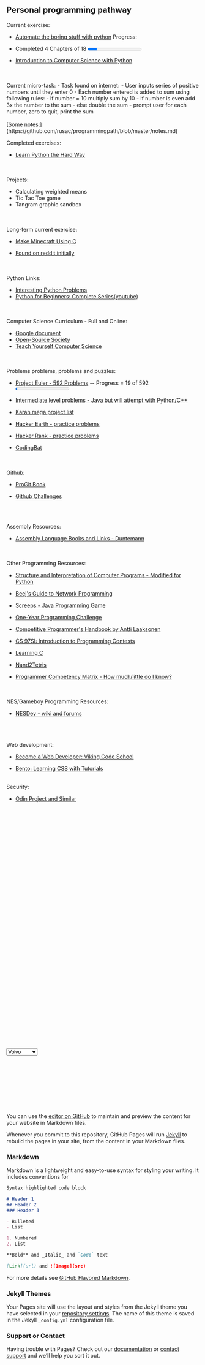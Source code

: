 ## Personal programming pathway

Current exercise:

- [Automate the boring stuff with python](https://automatetheboringstuff.com/)
Progress:
- Completed 4 Chapters of 18
 <progress value="30" max="180"></progress> 

- [Introduction to Computer Science with Python](https://courses.edx.org/courses/course-v1:MITx+6.00.1x+2T2017/info)

<BR>
<BR>
Current micro-task:
- Task found on internet:
 - User inputs series of positive numbers until they enter 0
 - Each number entered is added to sum using following rules:
  - if number = 10 multiply sum by 10
  - if number is even add 3x the number to the sum
  - else double the sum
 - prompt user for each number, zero to quit, print the sum

<BR>
<BR>
[Some notes:](https://github.com/rusac/programmingpath/blob/master/notes.md)

<BR>

Completed exercises:

- [Learn Python the Hard Way](https://learnpythonthehardway.org/book/)

<BR>
<BR>
Projects:

- Calculating weighted means
- Tic Tac Toe game
- Tangram graphic sandbox

<BR>
<BR>
Long-term current exercise:

- [Make Minecraft Using C](https://www.youtube.com/playlist?list=PLMZ_9w2XRxiZq1vfw1lrpCMRDufe2MKV_)

- [Found on reddit initially](https://www.reddit.com/r/learnprogramming/comments/5nd9la/tutorial_learn_to_make_minecraft_using_c_and/)

<BR>
<BR>
Python Links:

- [Interesting Python Problems](https://www.reddit.com/r/learnprogramming/comments/5llmml/interesting_python_practice_problems_from_the/)
- [Python for Beginners: Complete Series(youtube)](https://www.reddit.com/r/learnprogramming/comments/6bxdut/python_for_beginners_complete_series/)

<BR>
<BR>
Computer Science Curriculum - Full and Online:

- [Google document](https://docs.google.com/spreadsheets/d/1BD8BJJUNaX63m2QmySWMGDp71nx4W4MyyiIBlfMoN3Q/htmlview?sle=true#gid=0)
- [Open-Source Society](https://github.com/open-source-society/computer-science)
- [Teach Yourself Computer Science](https://teachyourselfcs.com/)
<BR>
<BR>
Problems problems, problems and puzzles:

- [Project Euler - 592 Problems](https://projecteuler.net/) -- Progress = 19 of 592
  <progress value="190" max="5920"></progress> 

- [Intermediate level problems - Java but will attempt with Python/C++](https://edabit.com/explore)

- [Karan mega project list](https://github.com/karan/Projects)

- [Hacker Earth - practice problems](https://www.hackerearth.com/)

- [Hacker Rank - practice problems](https://www.hackerrank.com/)

- [CodingBat](http://codingbat.com/prob/p173401)
<BR>
<BR>
Github:

- [ProGit Book](https://git-scm.com/book/en/v2)

- [Github Challenges](https://try.github.io/levels/1/challenges/1)
<BR>
<BR>

Assembly Resources:

- [Assembly Language Books and Links - Duntemann](http://www.duntemann.com/assembly.html)
<BR>
<BR>
Other Programming Resources:

- [Structure and Interpretation of Computer Programs - Modified for Python](http://www-inst.eecs.berkeley.edu/%7Ecs61a/sp12/book/)

- [Beej's Guide to Network Programming](http://beej.us/guide/bgnet/)

- [Screeps - Java Programming Game](https://screeps.com/)

- [One-Year Programming Challenge](https://www.reddit.com/r/learnprogramming/comments/5mdehp/one_year_reddit_programmer_challenge/)

- [Competitive Programmer's Handbook by Antti Laaksonen](https://cses.fi/book.html)

- [CS 97SI: Introduction to Programming Contests](http://web.stanford.edu/class/cs97si/)

- [Learning C](http://www.cprogramming.com/tutorial/c-tutorial.html)

- [Nand2Tetris](http://www.nand2tetris.org/)

- [Programmer Competency Matrix - How much/little do I know?](http://sijinjoseph.com/programmer-competency-matrix/)
<BR>
<BR>
NES/Gameboy Programming Resources:

- [NESDev - wiki and forums](http://nesdev.com/)


<BR>
<BR>
<BR>
Web development:

- [Become a Web Developer: Viking Code School](https://www.vikingcodeschool.com/prep)

- [Bento: Learning CSS with Tutorials](https://bento.io/topic/css)

<BR>
Security:

- [Odin Project and Similar](https://www.reddit.com/r/learnprogramming/comments/5mijdd/anything_like_odin_project_for_cybersecurity/)
<BR>
<BR>
<BR>
<BR>
<BR>
<BR>
<BR>
<BR>
<BR>
<BR>
<BR>
<BR>
<BR>
<BR>
<BR>
<BR>
<BR>
<BR>
<BR>
<BR>
<BR>
<BR>
<BR>
<BR>
<BR>
<BR>
<BR>
<BR>
<BR>
<BR>
<BR>
<BR>
<BR>
<BR>
<BR>
<BR>
<BR>
 <select>
  <option value="Option 1">Volvo</option>
  <option value="Option 2">Saab</option>
  <option value="Option 3">Mercedes</option>
  <option value="Option 4">Audi</option>
</select> 

<BR>
<BR>
<BR>
<BR>
<BR>
<BR>
<BR>
<BR>
<BR>

You can use the [editor on GitHub](https://github.com/rusac/programmingpath/edit/master/README.md) to maintain and preview the content for your website in Markdown files.

Whenever you commit to this repository, GitHub Pages will run [Jekyll](https://jekyllrb.com/) to rebuild the pages in your site, from the content in your Markdown files.

### Markdown

Markdown is a lightweight and easy-to-use syntax for styling your writing. It includes conventions for

```markdown
Syntax highlighted code block

# Header 1
## Header 2
### Header 3

- Bulleted
- List

1. Numbered
2. List

**Bold** and _Italic_ and `Code` text

[Link](url) and ![Image](src)
```

For more details see [GitHub Flavored Markdown](https://guides.github.com/features/mastering-markdown/).

### Jekyll Themes

Your Pages site will use the layout and styles from the Jekyll theme you have selected in your [repository settings](https://github.com/rusac/programmingpath/settings). The name of this theme is saved in the Jekyll `_config.yml` configuration file.

### Support or Contact

Having trouble with Pages? Check out our [documentation](https://help.github.com/categories/github-pages-basics/) or [contact support](https://github.com/contact) and we’ll help you sort it out.
